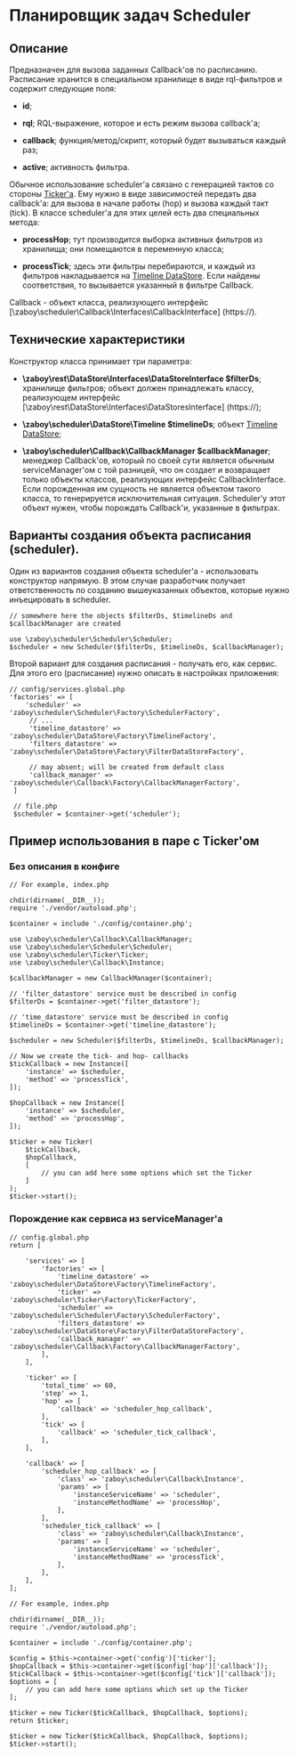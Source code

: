 # Планировщик задач Scheduler

## Описание
Предназначен для вызова заданных Callback'ов по расписанию. Расписание хранится в специальном хранилище в виде 
rql-фильтров и содержит следующие поля:

- **id**;

- **rql**; RQL-выражение, которое и есть режим вызова callback'а;

- **callback**; функция/метод/скрипт, который будет вызываться каждый раз;

- **active**; активность фильтра.

Обычное использование scheduler'а связано с генерацией тактов со стороны [Ticker'а](https://).
Ему нужно в виде зависимостей передать два callback'а: для вызова в начале работы (hop) и вызова каждый такт (tick).
В классе scheduler'а для этих целей есть два специальных метода:

- **processHop**; тут производится выборка активных фильтров из хранилища; они помещаются в переменную класса;

- **processTick**; здесь эти фильтры перебираются, и каждый из фильтров накладывается на 
[Timeline DataStore](https://). Если найдены соответствия, то вызывается указанный в фильтре Callback.

Callback - объект класса, реализующего интерфейс 
[\zaboy\scheduler\Callback\Interfaces\CallbackInterface] (https://).


## Технические характеристики
Конструктор класса принимает три параметра:

- **\zaboy\rest\DataStore\Interfaces\DataStoreInterface $filterDs**; хранилище фильтров; 
объект должен принадлежать классу, реализующем интерфейс
[\zaboy\rest\DataStore\Interfaces\DataStoresInterface] (https://);

- **\zaboy\scheduler\DataStore\Timeline $timelineDs**; объект [Timeline DataStore](https://);

- **\zaboy\scheduler\Callback\CallbackManager $callbackManager**; менеджер Callback'ов, который по своей сути является
обычным serviceManager'ом c той разницей, что он создает и возвращает только объекты классов,
реализующих интерфейс CallbackInterface. Если порожденная им сущность не является объектом такого класса,
то генерируется исключительная ситуация. Scheduler'у этот объект нужен, чтобы порождать Callback'и, указанные в фильтрах.


## Варианты создания объекта расписания (scheduler).

Один из вариантов создания объекта scheduler'а - использовать конструктор напрямую. В этом случае разработчик получает
ответственность по созданию вышеуказанных объектов, которые нужно инъецировать в scheduler.

    // somewhere here the objects $filterDs, $timelineDs and $callbackManager are created
    
    use \zaboy\scheduler\Scheduler\Scheduler;
    $scheduler = new Scheduler($filterDs, $timelineDs, $callbackManager);

Второй вариант для создания расписания - получать его, как сервис. Для этого его (расписание) нужно описать 
в настройках приложения:

    // config/services.global.php
    'factories' => [
        'scheduler' => 'zaboy\scheduler\Scheduler\Factory\SchedulerFactory',
         // ...
         'timeline_datastore' => 'zaboy\scheduler\DataStore\Factory\TimelineFactory',
         'filters_datastore' => 'zaboy\scheduler\DataStore\Factory\FilterDataStoreFactory',
         
         // may absent; will be created from default class
         'callback_manager' => 'zaboy\scheduler\Callback\Factory\CallbackManagerFactory',
     ]
     
     // file.php
     $scheduler = $container->get('scheduler');


## Пример использования в паре с Ticker'ом

### Без описания в конфиге

    // For example, index.php
    
    chdir(dirname(__DIR__));
    require './vendor/autoload.php';
    
    $container = include './config/container.php';
    
    use \zaboy\scheduler\Callback\CallbackManager;
    use \zaboy\scheduler\Scheduler\Scheduler;
    use \zaboy\scheduler\Ticker\Ticker;
    use \zaboy\scheduler\Callback\Instance;
    
    $callbackManager = new CallbackManager($container);
    
    // 'filter_datastore' service must be described in config
    $filterDs = $container->get('filter_datastore');
    
    // 'time_datastore' service must be described in config
    $timelineDs = $container->get('timeline_datastore');
    
    $scheduler = new Scheduler($filterDs, $timelineDs, $callbackManager);
    
    // Now we create the tick- and hop- callbacks
    $tickCallback = new Instance([
        'instance' => $scheduler,
        'method' => 'processTick',
    ]);
    
    $hopCallback = new Instance([
        'instance' => $scheduler,
        'method' => 'processHop',
    ]);
    
    $ticker = new Ticker(
        $tickCallback,
        $hopCallback,
        [
            // you can add here some options which set the Ticker
        ]
    );
    $ticker->start();
    

### Порождение как сервиса из serviceManager'а

    // config.global.php
    return [
    
        'services' => [
            'factories' => [
                'timeline_datastore' => 'zaboy\scheduler\DataStore\Factory\TimelineFactory',
                'ticker' => 'zaboy\scheduler\Ticker\Factory\TickerFactory',
                'scheduler' => 'zaboy\scheduler\Scheduler\Factory\SchedulerFactory',
                'filters_datastore' => 'zaboy\scheduler\DataStore\Factory\FilterDataStoreFactory',
                'callback_manager' => 'zaboy\scheduler\Callback\Factory\CallbackManagerFactory',
            ],
        ],
        
        'ticker' => [
            'total_time' => 60,
            'step' => 1,
            'hop' => [
                'callback' => 'scheduler_hop_callback',
            ],
            'tick' => [
                'callback' => 'scheduler_tick_callback',
            ],
        ],
        
        'callback' => [
            'scheduler_hop_callback' => [
                'class' => 'zaboy\scheduler\Callback\Instance',
                'params' => [
                    'instanceServiceName' => 'scheduler',
                    'instanceMethodName' => 'processHop',
                ],
            ],
            'scheduler_tick_callback' => [
                'class' => 'zaboy\scheduler\Callback\Instance',
                'params' => [
                    'instanceServiceName' => 'scheduler',
                    'instanceMethodName' => 'processTick',
                ],
            ],
        ],
    ];
    
    // For example, index.php
    
    chdir(dirname(__DIR__));
    require './vendor/autoload.php';
    
    $container = include './config/container.php';

    $config = $this->container->get('config')['ticker'];
    $hopCallback = $this->container->get($config['hop']['callback']);
    $tickCallback = $this->container->get($config['tick']['callback']);
    $options = [
        // you can add here some options which set up the Ticker
    ];

    $ticker = new Ticker($tickCallback, $hopCallback, $options);
    return $ticker;

    $ticker = new Ticker($tickCallback, $hopCallback, $options);
    $ticker->start();